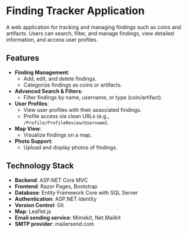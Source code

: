 # Finding Tracker Application

A web application for tracking and managing findings such as coins and artifacts. Users can search, filter, and manage findings, view detailed information, and access user profiles.

## Features

- **Finding Management**: 
  - Add, edit, and delete findings.
  - Categorize findings as coins or artifacts.
- **Advanced Search & Filters**:
  - Filter findings by name, username, or type (coin/artifact).
- **User Profiles**:
  - View user profiles with their associated findings.
  - Profile access via clean URLs (e.g., `/Profile/ProfileReview/Username`).
- **Map View**:
  - Visualize findings on a map.
- **Photo Support**:
  - Upload and display photos of findings.

## Technology Stack

- **Backend**: ASP.NET Core MVC
- **Frontend**: Razor Pages, Bootstrap
- **Database**: Entity Framework Core with SQL Server
- **Authentication**: ASP.NET Identity
- **Version Control**: Git
- **Map**: Leaflet.js
- **Email sending service**: Mimekit, Net.Mailkit
- **SMTP provider**: mailersend.com
